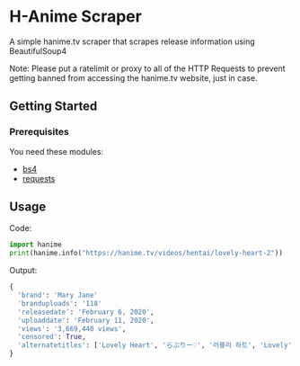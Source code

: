 # H-Anime Scraper
A simple hanime.tv scraper that scrapes release information using BeautifulSoup4

Note: Please put a ratelimit or proxy to all of the HTTP Requests to prevent getting banned from accessing the hanime.tv website, just in case.

## Getting Started

### Prerequisites

You need these modules:

* [bs4](https://pypi.org/project/bs4/)
* [requests](https://pypi.org/project/requests/)

## Usage

Code:
```python
import hanime
print(hanime.info("https://hanime.tv/videos/hentai/lovely-heart-2"))
```

Output:
```python
{
  'brand': 'Mary Jane'
  'branduploads': '118'
  'releasedate': 'February 6, 2020',
  'uploaddate': 'February 11, 2020',
  'views': '3,669,440 views',
  'censored': True,
  'alternatetitles': ['Lovely Heart', 'らぶりー♡', '러블리 하트', 'Lovely', 'Lovely ♡', 'Lovely Heart']
}
```
